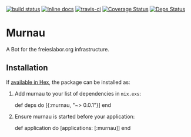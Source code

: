 [![build status](https://gitlab.com/freieslabor/murnau/badges/master/build.svg)](https://gitlab.com/freieslabor/murnau/commits/master)
[![Inline docs](http://inch-ci.org/github/freieslabor/murnau.svg?branch=master)](http://inch-ci.org/github/freieslabor/murnau)
[![travis-ci](https://travis-ci.org/freieslabor/murnau.svg?branch=master)](https://travis-ci.org/freieslabor/murnau)
[![Coverage Status](https://coveralls.io/repos/github/freieslabor/murnau/badge.svg?branch=master)](https://coveralls.io/github/freieslabor/murnau?branch=master)
[![Deps Status](https://beta.hexfaktor.org/badge/all/github/freieslabor/murnau.svg)](https://beta.hexfaktor.org/github/freieslabor/murnau)

# Murnau

A Bot for the freieslabor.org infrastructure.

## Installation

If [available in Hex](https://hex.pm/docs/publish), the package can be installed as:

  1. Add murnau to your list of dependencies in `mix.exs`:

        def deps do
          [{:murnau, "~> 0.0.1"}]
        end

  2. Ensure murnau is started before your application:

        def application do
          [applications: [:murnau]]
        end

